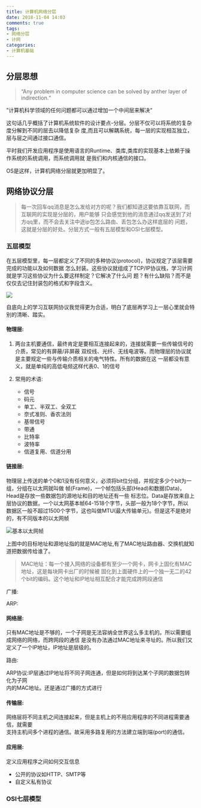 ```yaml
---
title: 计算机网络分层
date: 2018-11-04 14:03
comments: true
tags:
- 网络分层
- 计网
categories:
- 计算机基础
---
```


## 分层思想  

> “Any problem  in computer science can be solved by anther layer of indirection.“

”计算机科学领域的任何问题都可以通过增加一个中间层来解决“  

这句话几乎概括了计算机系统软件的设计要点-分层。分层不仅可以将系统的复杂度分解到不同的层去以降低复杂
度,而且可以解耦系统，每一层的实现相互独立，层与层之间通过接口通信。

平时我们开发应用程序是使用语言的Runtime、类库,类库的实现基本上依赖于操作系统的系统调用，而系统调用就
是我们和内核通信的接口。

OS是这样，计算机网络分层就更加明显了。

## 网络协议分层

> 每一次回车qq消息是怎么发给对方的呢？我们都知道这要依靠互联网，而互联网的实现是分层的，用户能够
> 只会感觉到他的消息通过qq发送到了对方qq里，而不会去关注中途ip包怎么路由、丢包怎么办这样底层的
> 问题，这就是分层的好处。分层方式一般有五层模型和OSI七层模型。

### 五层模型

在五层模型里，每一层都定义了不同的多种协议(protocol)，协议规定了该层需要完成的功能以及如何数据
怎么封装。这些协议就组成了TCP/IP协议栈，学习计网就是学习这些协议为什么要这样制定？它解决了什么问
题？有什么缺陷？而不是仅仅去记住封装包的格式和字段含义。

![](https://ws3.sinaimg.cn/large/006tNbRwly1fwzm90dh3yj31920qoai3.jpg)

自底向上的学习互联网协议我觉得更为合适，明白了底层再学习上一层心里就会特别的清晰、踏实。

#### 物理层:

1. 两台主机要通信，最终肯定是要相互连接起来的，连接就需要一些传输信号的介质，常见的有屏蔽/非屏蔽
双绞线、光纤、无线电波等。而物理层的协议就是主要规定一些与传输介质相关的电气特性。所有的数据在这
一层都没有意义，就是单纯的高低电频这样代表0、1的信号

1.  常用的术语:
    * 信号
    * 码元
    * 单工、半双工、全双工
    * 奈式准则、香农法则
    * 基带信号
    * 带通
    * 比特率
    * 波特率
    * 信道复用、信道分用

#### 链接层:

物理层上传送的单个0和1没有任何意义，必须将bit位分组，并规定多少个bit为一组，分组在以太网就叫做
帧(Frame)，一个帧包括头部(Head)和数据(Data)，Head是存放一些数据包的源地址和目的地址还有一些
标志位。Data是存放来自上层协议的数据，一个以太网基本帧64-1518个字节，头部一般为18个字节，所以
数据区一般不超过1500个字节，这也叫做MTU(最大传输单元)。但是这不是绝对的，有不同版本的以太网帧

![基本以太网帧](https://ws3.sinaimg.cn/large/006tNbRwly1fwzn6hmohvj30ct01sq32.jpg)
  
上图中的目标地址和源地址指的就是MAC地址,有了MAC地址路由器、交换机就知道把数据传给谁了。

> MAC地址：每一个接入网络的设备都有至少一个网卡，网卡上固化有MAC地址，这是每块网卡出厂的时候被
> 固化到上面硬件上的一个独一无二的42个bit的编码。这个地址和IP地址相互配合才能完成跨网段通信

广播: 

ARP:

#### 网络层:
 
只有MAC地址是不够的，一个子网是无法容纳全世界这么多主机的。所以需要组成网络的网络，而跨网段的通信
是没有办法通过MAC地址来寻址的。所以我们又定义了一个IP地址，IP地址是层级的。

路由:  

ARP协议:IP层通过IP地址将不同子网连通，但是如何将到达某个子网的数据包转化为子网  
内的MAC地址。还是通过广播的方式进行  

#### 传输层:  

网络层将不同主机之间连接起来，但是主机上的不用应用程序的不同进程需要通信，就需要  
支持主机间多个进程的通信。故采用多路复用的方法建立端到端(port)的通信。  

#### 应用层: 
定义应用程序之间如何交互信息

* 公开的协议如HTTP、SMTP等
* 自定义私有协议  


### OSI七层模型

